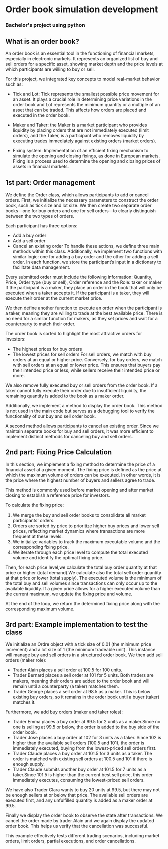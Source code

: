 # Order book simulation development 

### Bachelor's project using python

## What is an order book?
An order book is an essential tool in the functioning of financial markets, especially in electronic markets. It represents an organized list of buy and sell orders for a specific asset, showing market depth and the price levels at which participants are willing to buy or sell.

For this project, we integrated key concepts to model real-market behavior such as: 
- Tick and Lot: Tick represents the smallest possible price movement for an asset. It plays a crucial role in determining price variations in the order book and Lot represents the minimum quantity or a multiple of an asset that can be traded. This affects how orders are placed and executed in the order book.

- Maker and Taker: the Maker is a market participant who provides liquidity by placing orders that are not immediately executed (limit orders), and the Taker, is a participant who removes liquidity by executing trades immediately against existing orders (market orders).

- Fixing system: Implementation of an efficient fixing mechanism to simulate the opening and closing fixings, as done in European markets. Fixing is a process used to determine the opening and closing prices of assets in financial markets.

## 1st part: Order management
We define the Order class, which allows participants to add or cancel orders. First, we initialize the necessary parameters to construct the order book, such as tick size and lot size. We then create two separate order books—one for buy orders and one for sell orders—to clearly distinguish between the two types of orders.

Each participant has three options:

- Add a buy order
- Add a sell order
- Cancel an existing order
To handle these actions, we define three main methods within this class. Additionally, we implement two functions with similar logic: one for adding a buy order and the other for adding a sell order. In each function, we store the participant’s input in a dictionary to facilitate data management.

Every submitted order must include the following information: Quantity, Price, Order type (buy or sell), Order reference and the Role: taker or maker
If the participant is a maker, they place an order in the book that will only be executed when a taker accepts it. If the participant is a taker, they will execute their order at the current market price.

We then define another function to execute an order when the participant is a taker, meaning they are willing to trade at the best available price. There is no need for a similar function for makers, as they set prices and wait for a counterparty to match their order.

The order book is sorted to highlight the most attractive orders for investors:

- The highest prices for buy orders
- The lowest prices for sell orders
For sell orders, we match with buy orders at an equal or higher price. Conversely, for buy orders, we match with sell orders at an equal or lower price. This ensures that buyers pay their intended price or less, while sellers receive their intended price or more.

We also remove fully executed buy or sell orders from the order book. If a taker cannot fully execute their order due to insufficient liquidity, the remaining quantity is added to the book as a maker order.

Additionally, we implement a method to display the order book. This method is not used in the main code but serves as a debugging tool to verify the functionality of our buy and sell order book.

A second method allows participants to cancel an existing order. Since we maintain separate books for buy and sell orders, it was more efficient to implement distinct methods for canceling buy and sell orders.

## 2nd part: Fixing Price Calculation
In this section, we implement a fixing method to determine the price of a financial asset at a given moment. The fixing price is defined as the price at which the maximum volume of orders can be executed. In other words, it is the price where the highest number of buyers and sellers agree to trade.

This method is commonly used before market opening and after market closing to establish a reference price for investors.

To calculate the fixing price:

1) We merge the buy and sell order books to consolidate all market participants' orders.
2) Orders are sorted by price to prioritize higher buy prices and lower sell prices, reflecting market dynamics where transactions are more frequent at these levels.
3) We initialize variables to track the maximum executable volume and the corresponding fixing price.
4) We iterate through each price level to compute the total executed volume and identify the optimal fixing price.

Then, for each price level,we calculate the total buy order quantity at that price or higher (total demand).We calculate also the total sell order quantity at that price or lower (total supply). The executed volume is the minimum of the total buy and sell volumes since transactions can only occur up to the available liquidity.
If a given price allows for a higher executed volume than the current maximum, we update the fixing price and volume.

At the end of the loop, we return the determined fixing price along with the corresponding maximum volume.

## 3rd part: Example implementation to test the class
We initialize an Ordre object with a tick size of 0.01 (the minimum price increment) and a lot size of 1 (the minimum tradeable unit).
This instance will manage buy and sell orders in a structured order book. We then add sell orders (maker role):

- Trader Alain places a sell order at 100.5 for 100 units.
- Trader Bernard places a sell order at 101 for 5 units.
Both traders are makers, meaning their orders are added to the order book and will remain until a counterparty (a taker) matches them.
- Trader George places a sell order at 98.5 as a maker. This is below existing buy orders, so it remains in the order book until a buyer (taker) matches it.

Furthermore, we add buy orders (maker and taker roles):

- Trader Emma places a buy order at 99.5 for 2 units as a maker.Since no one is selling at 99.5 or below, the order is added to the buy side of the order book.
- Trader Jose places a buy order at 102 for 3 units as a taker. Since 102 is higher than the available sell orders (100.5 and 101), the order is immediately executed, buying from the lowest-priced sell orders first.
- Trader Claude places a buy order at 101.5 for 3 units as a taker. The order is matched with existing sell orders at 100.5 and 101 if there is enough supply.
- Trader Claude submits another buy order at 101.5 for 7 units as a taker.Since 101.5 is higher than the current best sell price, this order immediately executes, consuming the lowest-priced sell orders.

We have also Trader Clara wants to buy 20 units at 99.5, but there may not be enough sellers at or below that price. The available sell orders are executed first, and any unfulfilled quantity is added as a maker order at 99.5.

Finally we display the order book to observe the state after transactions. We cancel the order made by trader Alain and we again display the updated order book. This helps us verify that the cancellation was successful.

This example effectively tests different trading scenarios, including market orders, limit orders, partial executions, and order cancellations.



